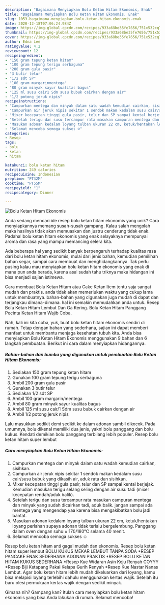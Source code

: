 ```yaml
---
description: "Bagaimana Menyiapkan Bolu Ketan Hitam Ekonomis, Enak"
title: "Bagaimana Menyiapkan Bolu Ketan Hitam Ekonomis, Enak"
slug: 1053-bagaimana-menyiapkan-bolu-ketan-hitam-ekonomis-enak
date: 2020-12-18T07:06:24.984Z
image: https://img-global.cpcdn.com/recipes/933a68be35fe7656/751x532cq70/bolu-ketan-hitam-ekonomis-foto-resep-utama.jpg
thumbnail: https://img-global.cpcdn.com/recipes/933a68be35fe7656/751x532cq70/bolu-ketan-hitam-ekonomis-foto-resep-utama.jpg
cover: https://img-global.cpcdn.com/recipes/933a68be35fe7656/751x532cq70/bolu-ketan-hitam-ekonomis-foto-resep-utama.jpg
author: Edna Lee
ratingvalue: 4.2
reviewcount: 12
recipeingredient:
- "150 gram tepung ketan hitam"
- "100 gram tepung terigu serbaguna"
- "200 gram gula pasir"
- "3 butir telur"
- "1/2 sdt SP"
- "100 gram margarinmentega"
- "80 gram minyak sayur kualitas bagus"
- "125 ml susu cair1 Sdm susu bubuk cairkan dengan air"
- "1/2 potong jeruk nipis"
recipeinstructions:
- "Campurkan mentega dan minyak dalam satu wadah kemudian cairkan, sisihkan."
- "Campurkan air jeruk nipis sekitar 1 sendok makan kedalam susu cair/susu bubuk yang dikasih air, aduk rata dan sisihkan."
- "Mixer kecepatan tinggi gula pasir, telur dan SP sampai kental berjejak. Kemudian masukan terigu selang seling dengan air susu tadi (mixer kecepatan rendah/aduk balik)."
- "Setelah terigu dan susu tercampur rata masukan campuran mentega dan minyak yang sudah dicairkan tadi, aduk balik. jangan sampai ada mentega yang mengendap yaa karena bisa mengakibatkan bolu jadi bantat."
- "Masukan adonan kedalam loyang tulban ukuran 22 cm, ketuk/hentakan loyang perlahan supaya adonan tidak terlalu bergelembung. Panggang dalam oven dengan suhu ± 170/180°C selama 40 menit."
- "Selamat mencoba semoga sukses ☺️"
categories:
- Resep
tags:
- bolu
- ketan
- hitam

katakunci: bolu ketan hitam 
nutrition: 249 calories
recipecuisine: Indonesian
preptime: "PT32M"
cooktime: "PT55M"
recipeyield: "1"
recipecategory: Dinner

---
```



![Bolu Ketan Hitam Ekonomis](https://img-global.cpcdn.com/recipes/933a68be35fe7656/751x532cq70/bolu-ketan-hitam-ekonomis-foto-resep-utama.jpg)

Anda sedang mencari ide resep bolu ketan hitam ekonomis yang unik? Cara menyiapkannya memang susah-susah gampang. Kalau salah mengolah maka hasilnya tidak akan memuaskan dan justru cenderung tidak enak. Padahal bolu ketan hitam ekonomis yang enak selayaknya mempunyai aroma dan rasa yang mampu memancing selera kita.

Ada beberapa hal yang sedikit banyak berpengaruh terhadap kualitas rasa dari bolu ketan hitam ekonomis, mulai dari jenis bahan, kemudian pemilihan bahan segar, sampai cara membuat dan menghidangkannya. Tak perlu pusing kalau mau menyiapkan bolu ketan hitam ekonomis yang enak di mana pun anda berada, karena asal sudah tahu triknya maka hidangan ini bisa menjadi sajian istimewa.

Cara membuat Bolu Ketan Hitam atau Cake Ketan Item tentu saja sangat mudah dan praktis. anda tidak akan memerlukan waktu yang cukup lama untuk membuatnya. bahan-bahan yang digunakan juga mudah di dapat dan terjangkau dimana-dimana. hal ini semakin memudahkan anda untuk. Resep Bolu Ketan Hitam Lembut Dan Ga Kering. Bolu Ketan Hitam Panggang Pecinta Ketan Hitam Wajib Coba.


Nah, kali ini kita coba, yuk, buat bolu ketan hitam ekonomis sendiri di rumah. Tetap dengan bahan yang sederhana, sajian ini dapat memberi manfaat untuk membantu menjaga kesehatan tubuh kita. Anda bisa menyiapkan Bolu Ketan Hitam Ekonomis menggunakan 9 bahan dan 6 langkah pembuatan. Berikut ini cara dalam menyiapkan hidangannya.

<!--inarticleads1-->

##### Bahan-bahan dan bumbu yang digunakan untuk pembuatan Bolu Ketan Hitam Ekonomis:

1. Sediakan 150 gram tepung ketan hitam
1. Gunakan 100 gram tepung terigu serbaguna
1. Ambil 200 gram gula pasir
1. Gunakan 3 butir telur
1. Sediakan 1/2 sdt SP
1. Ambil 100 gram margarin/mentega
1. Ambil 80 gram minyak sayur kualitas bagus
1. Ambil 125 ml susu cair/1 Sdm susu bubuk cairkan dengan air
1. Ambil 1/2 potong jeruk nipis


Lalu masukkan sedikit demi sedikit ke dalam adonan sambil dikocok. Pada umumnya, bolu dikenal memiliki dua jenis, yakni bolu panggang dan bolu kukus. Kendati demikian bolu panggang terbilang lebih populer. Resep bolu ketan hitam super lembut 

<!--inarticleads2-->

##### Cara menyiapkan Bolu Ketan Hitam Ekonomis:

1. Campurkan mentega dan minyak dalam satu wadah kemudian cairkan, sisihkan.
1. Campurkan air jeruk nipis sekitar 1 sendok makan kedalam susu cair/susu bubuk yang dikasih air, aduk rata dan sisihkan.
1. Mixer kecepatan tinggi gula pasir, telur dan SP sampai kental berjejak. Kemudian masukan terigu selang seling dengan air susu tadi (mixer kecepatan rendah/aduk balik).
1. Setelah terigu dan susu tercampur rata masukan campuran mentega dan minyak yang sudah dicairkan tadi, aduk balik. jangan sampai ada mentega yang mengendap yaa karena bisa mengakibatkan bolu jadi bantat.
1. Masukan adonan kedalam loyang tulban ukuran 22 cm, ketuk/hentakan loyang perlahan supaya adonan tidak terlalu bergelembung. Panggang dalam oven dengan suhu ± 170/180°C selama 40 menit.
1. Selamat mencoba semoga sukses ☺️


Resep bolu ketan hitam anti gagal mudah dan ekonomis. Resep bolu ketan hitam super lembut BOLU KUKUS MEKAR LEMBUT TANPA SODA *RESEP PANCAKE ENAK SEDERHANA ADONAN PRAKTIS *RESEP BOLU KETAN HITAM KUKUS SEDERHANA *Resep Kue Widaran Asin Keju Renyah COYYY *Resep Biji Ketapang Pakai Kelapa Gurih Renyah *Resep Kue Nastar Nanas Lembut. Agar bolu ketan hitam lebih mudah dikeluarkan dari loyang, kamu bisa melapisi loyang terlebihi dahulu menggunakan kertas wajik. Setelah itu baru olesi permukaan kertas wajik dengan sedikit minyak. 

Gimana nih? Gampang kan? Itulah cara menyiapkan bolu ketan hitam ekonomis yang bisa Anda lakukan di rumah. Selamat mencoba!
